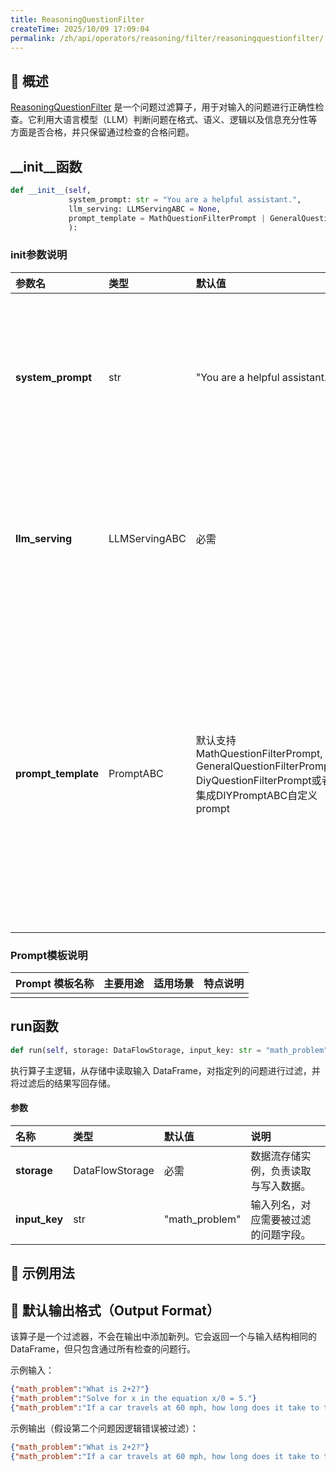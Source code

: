 ```yaml
---
title: ReasoningQuestionFilter
createTime: 2025/10/09 17:09:04
permalink: /zh/api/operators/reasoning/filter/reasoningquestionfilter/
---
```


## 📘 概述

[ReasoningQuestionFilter](https://github.com/OpenDCAI/DataFlow/blob/main/dataflow/operators/reasoning/filter/reasoning_question_filter.py) 是一个问题过滤算子，用于对输入的问题进行正确性检查。它利用大语言模型（LLM）判断问题在格式、语义、逻辑以及信息充分性等方面是否合格，并只保留通过检查的合格问题。

## \_\_init\_\_函数

```python
def __init__(self,
             system_prompt: str = "You are a helpful assistant.",
             llm_serving: LLMServingABC = None,
             prompt_template = MathQuestionFilterPrompt | GeneralQuestionFilterPrompt | DiyQuestionFilterPrompt | DIYPromptABC
             ):
```

### init参数说明

| 参数名            | 类型          | 默认值                                                                                           | 说明                                                                         |
| :---------------- | :------------ | :----------------------------------------------------------------------------------------------- | :--------------------------------------------------------------------------- |
| **system\_prompt**  | str           | "You are a helpful assistant."                                                                   | 系统提示词，用于定义大语言模型的全局行为。                                         |
| **llm\_serving**    | LLMServingABC | 必需                                                                                             | 大语言模型服务实例，用于执行判断与推理。                                           |
| **prompt\_template**| PromptABC     | 默认支持MathQuestionFilterPrompt, GeneralQuestionFilterPrompt, DiyQuestionFilterPrompt或者集成DIYPromptABC自定义prompt | 提示词模板对象，用于构建发送给LLM的检查提示词。支持数学、通用与自定义模板。 |

### Prompt模板说明

| Prompt 模板名称 | 主要用途 | 适用场景 | 特点说明 |
| :----------------------------- | :------- | :------- | :------- |
|                                |          |          |          |

## run函数

```python
def run(self, storage: DataFlowStorage, input_key: str = "math_problem")
```

执行算子主逻辑，从存储中读取输入 DataFrame，对指定列的问题进行过滤，并将过滤后的结果写回存储。

#### 参数

| 名称        | 类型            | 默认值           | 说明                               |
| :---------- | :-------------- | :--------------- | :--------------------------------- |
| **storage** | DataFlowStorage | 必需             | 数据流存储实例，负责读取与写入数据。 |
| **input\_key**  | str             | "math\_problem" | 输入列名，对应需要被过滤的问题字段。   |

## 🧠 示例用法

## 🧾 默认输出格式（Output Format）

该算子是一个过滤器，不会在输出中添加新列。它会返回一个与输入结构相同的 DataFrame，但只包含通过所有检查的问题行。

示例输入：

```json
{"math_problem":"What is 2+2?"}
{"math_problem":"Solve for x in the equation x/0 = 5."}
{"math_problem":"If a car travels at 60 mph, how long does it take to travel 120 miles?"}
```

示例输出（假设第二个问题因逻辑错误被过滤）：

```json
{"math_problem":"What is 2+2?"}
{"math_problem":"If a car travels at 60 mph, how long does it take to travel 120 miles?"}
```
